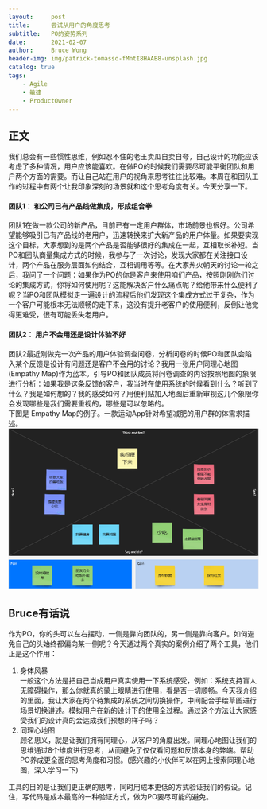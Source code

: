 ```yaml
---
layout:     post
title:      尝试从用户的角度思考
subtitle:   PO的姿势系列
date:       2021-02-07
author:     Bruce Wong
header-img: img/patrick-tomasso-fMntI8HAAB8-unsplash.jpg  
catalog: true
tags:
    - Agile
    - 敏捷
    - ProductOwner
---
```


## 正文  

我们总会有一些惯性思维，例如忍不住的老王卖瓜自卖自夸，自己设计的功能应该考虑了多种情况，用户应该能喜欢。在做PO的时候我们需要尽可能平衡团队和用户两个方面的需要。而让自己站在用户的视角来思考往往比较难。本周在和团队工作的过程中有两个让我印象深刻的场景就和这个思考角度有关。今天分享一下。

#### 团队1： 和公司已有产品线做集成，形成组合拳  
团队1在做一款公司的新产品，目前已有一定用户群体，市场前景也很好。公司希望能够吸引已有产品线的老用户，迅速转换来扩大新产品的用户体量。如果要实现这个目标，大家想到的是两个产品是否能够很好的集成在一起，互相取长补短。当PO和团队商量集成方式的时候，我参与了一次讨论，发现大家都在关注接口设计，两个产品在服务层面如何结合，互相调用等等。在大家热火朝天的讨论一轮之后，我问了一个问题：如果作为PO的你是客户来使用咱们产品，按照刚刚你们讨论的集成方式，你将如何使用呢？这能解决客户什么痛点呢？给他带来什么便利了呢？当PO和团队模拟走一遍设计的流程后他们发现这个集成方式过于复杂，作为一个客户可能根本无法顺畅的走下来，这没有提升老客户的使用便利，反倒让他觉得更难受，很有可能丢失老用户。

#### 团队2： 用户不会用还是设计体验不好  
团队2最近刚做完一次产品的用户体验调查问卷，分析问卷的时候PO和团队会陷入某个反馈是设计有问题还是客户不会用的讨论？我用一张用户同理心地图(Empathy Map)作为蓝本。引导PO和团队成员将问卷调查的内容按照地图的象限进行分析：如果我是这条反馈的客户，我当时在使用系统的时候看到什么？听到了什么？我是如何想的？我的感受如何？用便利贴加入地图后重新审视这几个象限你会发现哪些是我们需要重视的，哪些是可以忽略的。  
下图是 Empathy Map的例子。一款运动App针对希望减肥的用户群的体需求描述。
![DefinitionOfReady_Pre](/img/scrum/empathy_map.png)

##  Bruce有话说   
作为PO，你的头可以左右摆动，一侧是靠向团队的，另一侧是靠向客户。如何避免自己的头始终都偏向某一侧呢？今天通过两个真实的案例介绍了两个工具，他们正是这个作用：  
1. 身体风暴  
    一般这个方法是把自己当成用户真实使用一下系统感受，例如：系统支持盲人无障碍操作，那么你就真的蒙上眼睛进行使用，看是否一切顺畅。今天我介绍的里面，我让大家在两个待集成的系统之间切换操作，中间配合手绘草图进行场景切换讲述。模拟用户在新的设计下的使用全过程。通过这个方法让大家感受我们的设计真的会达成我们预想的样子吗？
2. 同理心地图  
    顾名思义，就是让我们拥有同理心，从客户的角度出发。同理心地图让我们的思维通过8个维度进行思考，从而避免了仅仅看问题和反馈本身的弊端。帮助PO养成更全面的思考角度和习惯。(感兴趣的小伙伴可以在网上搜索同理心地图，深入学习一下)

工具的目的是让我们更正确的思考，同时用成本更低的方式验证我们的假设。记住，写代码是成本最高的一种验证方式，做为PO要尽可能的避免。
